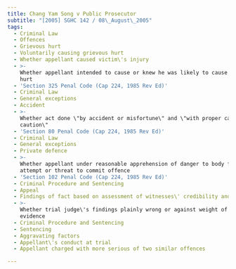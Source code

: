 ```yaml
---
title: Chang Yam Song v Public Prosecutor
subtitle: "[2005] SGHC 142 / 08\_August\_2005"
tags:
  - Criminal Law
  - Offences
  - Grievous hurt
  - Voluntarily causing grievous hurt
  - Whether appellant caused victim\'s injury
  - >-
    Whether appellant intended to cause or knew he was likely to cause grievous
    hurt
  - 'Section 325 Penal Code (Cap 224, 1985 Rev Ed)'
  - Criminal Law
  - General exceptions
  - Accident
  - >-
    Whether act done \"by accident or misfortune\" and \"with proper care and
    caution\"
  - 'Section 80 Penal Code (Cap 224, 1985 Rev Ed)'
  - Criminal Law
  - General exceptions
  - Private defence
  - >-
    Whether appellant under reasonable apprehension of danger to body from
    attempt or threat to commit offence
  - 'Section 102 Penal Code (Cap 224, 1985 Rev Ed)'
  - Criminal Procedure and Sentencing
  - Appeal
  - Findings of fact based on assessment of witnesses\' credibility and veracity
  - >-
    Whether trial judge\'s findings plainly wrong or against weight of objective
    evidence
  - Criminal Procedure and Sentencing
  - Sentencing
  - Aggravating factors
  - Appellant\'s conduct at trial
  - Appellant charged with more serious of two similar offences

---
```


